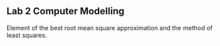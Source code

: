 ## Lab 2 Computer Modelling

Element of the best root mean square approximation and the method of least squares.